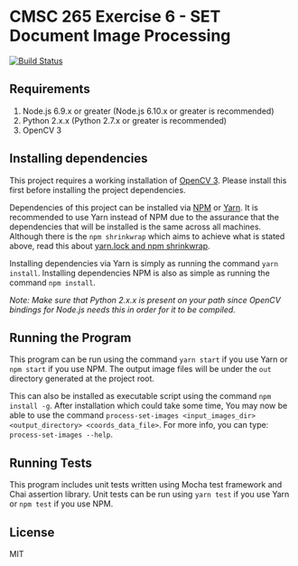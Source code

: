 # CMSC 265 Exercise 6 - SET Document Image Processing

[![Build Status](https://travis-ci.org/ecsnavarretemit/cmsc265-set-document-image-processing-js.svg?branch=master)](https://travis-ci.org/ecsnavarretemit/cmsc265-set-document-image-processing-js)

## Requirements

1. Node.js 6.9.x or greater (Node.js 6.10.x or greater is recommended)
2. Python 2.x.x (Python 2.7.x or greater is recommended)
3. OpenCV 3

## Installing dependencies

This project requires a working installation of [OpenCV 3](http://opencv.org/). Please install this first before installing
the project dependencies.

Dependencies of this project can be installed via [NPM](https://www.npmjs.com/) or [Yarn](https://yarnpkg.com/).
It is recommended to use Yarn instead of NPM due to the assurance that the dependencies that will be installed is the same across all machines.
Although there is the `npm shrinkwrap` which aims to achieve what is stated above, read this about [yarn.lock and npm shrinkwrap](https://yarnpkg.com/en/docs/yarn-lock).

Installing dependencies via Yarn is simply as running the command `yarn install`. Installing dependencies NPM is also as simple as running the command `npm install`.

_Note: Make sure that Python 2.x.x is present on your path since OpenCV bindings for Node.js needs this in order for it to be compiled._

## Running the Program

This program can be run using the command `yarn start` if you use Yarn or `npm start` if you use NPM.
The output image files will be under the `out` directory generated at the project root.

This can also be installed as executable script using the command `npm install -g`. After installation which could take some time,
You may now be able to use the command `process-set-images <input_images_dir> <output_directory> <coords_data_file>`.
For more info, you can type: `process-set-images --help`.


## Running Tests

This program includes unit tests written using Mocha test framework and Chai assertion library.
Unit tests can be run using `yarn test` if you use Yarn or `npm test` if you use NPM.

## License

MIT


